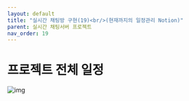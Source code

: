 ```yaml
---
layout: default
title: "실시간 채팅방 구현(19)<br/>(현재까지의 일정관리 Notion)"
parent: 실시간 채팅서버 프로젝트
nav_order: 19
---
```

# 프로젝트 전체 일정
![img](../../../assets/img/그림1.png)
